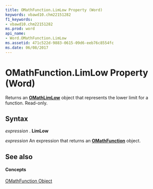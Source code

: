 ```yaml
---
title: OMathFunction.LimLow Property (Word)
keywords: vbawd10.chm22151282
f1_keywords:
- vbawd10.chm22151282
ms.prod: word
api_name:
- Word.OMathFunction.LimLow
ms.assetid: 471c522d-9883-0615-09d6-eeb76c8554fc
ms.date: 06/08/2017
---
```



# OMathFunction.LimLow Property (Word)

Returns an  **[OMathLimLow](Word.OMathLimLow.md)** object that represents the lower limit for a function. Read-only.


## Syntax

 _expression_ . **LimLow**

 _expression_ An expression that returns an **[OMathFunction](Word.OMathFunction.md)** object.


## See also


#### Concepts


[OMathFunction Object](Word.OMathFunction.md)

